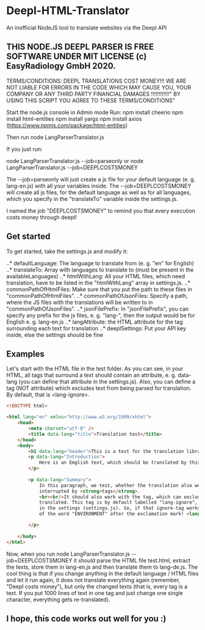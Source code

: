 # Deepl-HTML-Translator
An inofficial NodeJS tool to translate websites via the Deepl API

THIS NODE.JS DEEPL PARSER IS FREE SOFTWARE UNDER MIT LICENSE (c) EasyRadiology GmbH 2020.
------------------------------------------------------------------------------------------
TERMS/CONDITIONS: DEEPL TRANSLATIONS COST MONEY!!! WE ARE NOT LIABLE FOR ERRORS IN THE CODE WHICH MAY
CAUSE YOU, YOUR COMPANY OR ANY THIRD PARTY FINANCIAL DAMAGES !!!!!!!!!!!!"
BY USING THIS SCRIPT YOU AGREE TO THESE TERMS/CONDITIONS"

Start the node.js console in Admin mode
Run:
npm install cheerio
npm install html-entities
npm install yargs
npm install axios
(https://www.npmjs.com/package/html-entities)

Then run node LangParserTranslator.js

If you just run:

node LangParserTranslator.js --job=parseonly 
or 
node LangParserTranslator.js --job=DEEPLCOSTSMONEY

The --job=parseonly will just create a js file for your default language (e. g. lang-en.js) with all your variables inside.
The --job=DEEPLCOSTSMONEY will create all js files, for the default language as well as for all languages, which you 
specify in the "translateTo" variable inside the settings.js.

I named the job "DEEPLCOSTSMONEY" to remind you that every execution costs money through deepl!

## Get started

To get started, take the settings.js and modify it:

..* defaultLanguage: The language to translate from (e. g. "en" for English)
..* translateTo: Array with languages to translate to (must be present in the availableLanguages)
..* htmlWithLang: All your HTML files, which need translation, have to be listed in the "htmlWithLang" array in settings.js.
..* commonPathOfHtmlFiles: Make sure that you put the path to these files in "commonPathOfHtmlFiles".
..* commonPathOfJsonFiles: Specify a path, where the JS files with the translations will be written to in "commonPathOfJsonFiles".
..* jsonFilePrefix: In "jsonFilePrefix", you can specify any prefix for the js files, e. g. "lang-", then the output would be 
for English e. g. lang-en.js
..* langAttribute: the HTML attribute for the tag surrounding each text for translation
..* deeplSettings: Put your API key inside, else the settings should be fine

## Examples

Let's start with the HTML file in the test folder. 
As you can see, in your HTML, all tags that surround a text should contain an attribute, e. g. data-lang (you can define that 
attribute in the settings.js). Also, you can define a tag (NOT attribute) which excludes text from being parsed for translation.
By default, that is &lt;lang-ignore&gt;.


```html
<!DOCTYPE html>

<html lang="en" xmlns="http://www.w3.org/1999/xhtml">
    <head>
        <meta charset="utf-8" />
        <title data-lang="title">Translation test</title>
    </head>
    <body>
        <h1 data-lang="header">This is a test for the translation library</h1>
        <p data-lang="Introduction">
            Here is an Emglish text, which should be translated by this library with Deepl.
        </p>
    
        <p data-lang="Summary">
            In this paragraph, we test, whether the translation also works without being
            interrupted by <strong>tags</strong>.
            <br><br/>It should also work with the tag, which can exclude content from being
            translated. This tag is by default labelled "lang-ignore", but can be changed 
            in the settings (settings.js). So, if that ignore-tag works, then there shouldn't be a translation
            of the word "ENVIRONMENT" after the exclamation mark! <lang-ignore>ENVIRONMENT</lang-ignore>

        </p>
        
    </body>
</html>
```

Now, when you run 
node LangParserTranslator.js --job=DEEPLCOSTSMONEY
it should parse the HTML file test.html, extract the texts, store them in lang-en.js and then translate them to lang-de.js.
The cool thing is that if you change anything in the default language / HTML files and let it run again, it does not 
translate everything again (remember, "Deepl costs money"), but only the changed texts (that is, every tag is a text. If you
put 1000 lines of text in one tag and just change one single character, everything gets re-translated).



## I hope, this code works out well for you :)